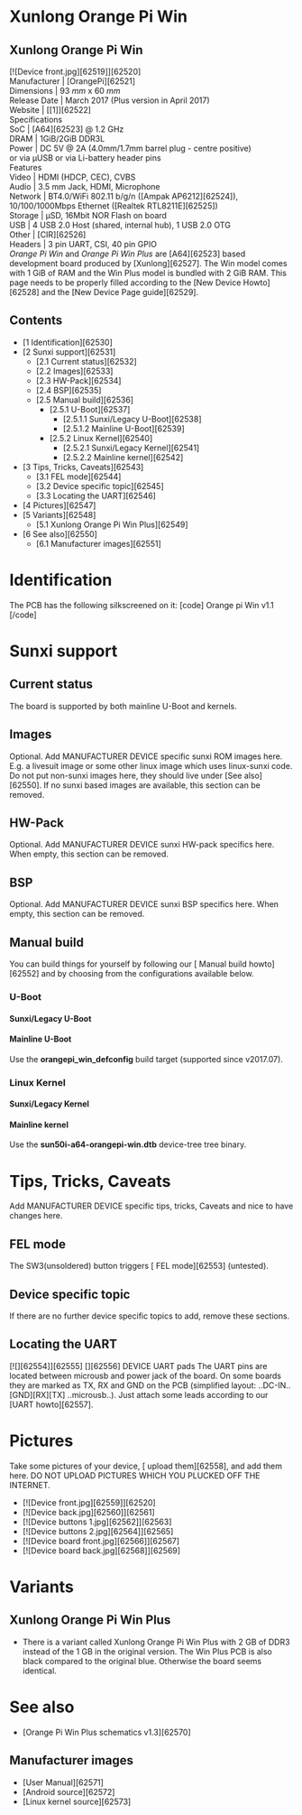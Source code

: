 # Xunlong Orange Pi Win
Xunlong Orange Pi Win  
---  
[![Device front.jpg][62519]][62520]  
Manufacturer |  [OrangePi][62521]  
Dimensions |  93 _mm_ x 60 _mm_  
Release Date |  March 2017 (Plus version in April 2017)   
Website |  [[1]][62522]  
Specifications   
SoC |  [A64][62523] @ 1.2 GHz   
DRAM |  1GiB/2GiB DDR3L   
Power |  DC 5V @ 2A (4.0mm/1.7mm barrel plug - centre positive)  
or via µUSB or via Li-battery header pins   
Features   
Video |  HDMI (HDCP, CEC), CVBS   
Audio |  3.5 mm Jack, HDMI, Microphone   
Network |  BT4.0/WiFi 802.11 b/g/n ([Ampak AP6212][62524]), 10/100/1000Mbps Ethernet ([Realtek RTL8211E][62525])   
Storage |  µSD, 16Mbit NOR Flash on board   
USB |  4 USB 2.0 Host (shared, internal hub), 1 USB 2.0 OTG   
Other |  [CIR][62526]  
Headers |  3 pin UART, CSI, 40 pin GPIO   
_Orange Pi Win_ and _Orange Pi Win Plus_ are [A64][62523] based development board produced by [Xunlong][62527]. The Win model comes with 1 GiB of RAM and the Win Plus model is bundled with 2 GiB RAM. 
This page needs to be properly filled according to the [New Device Howto][62528] and the [New Device Page guide][62529].
## Contents
  * [1 Identification][62530]
  * [2 Sunxi support][62531]
    * [2.1 Current status][62532]
    * [2.2 Images][62533]
    * [2.3 HW-Pack][62534]
    * [2.4 BSP][62535]
    * [2.5 Manual build][62536]
      * [2.5.1 U-Boot][62537]
        * [2.5.1.1 Sunxi/Legacy U-Boot][62538]
        * [2.5.1.2 Mainline U-Boot][62539]
      * [2.5.2 Linux Kernel][62540]
        * [2.5.2.1 Sunxi/Legacy Kernel][62541]
        * [2.5.2.2 Mainline kernel][62542]
  * [3 Tips, Tricks, Caveats][62543]
    * [3.1 FEL mode][62544]
    * [3.2 Device specific topic][62545]
    * [3.3 Locating the UART][62546]
  * [4 Pictures][62547]
  * [5 Variants][62548]
    * [5.1 Xunlong Orange Pi Win Plus][62549]
  * [6 See also][62550]
    * [6.1 Manufacturer images][62551]

# Identification
The PCB has the following silkscreened on it: 
[code] 
    Orange pi Win v1.1
[/code]
# Sunxi support
## Current status
The board is supported by both mainline U-Boot and kernels. 
## Images
Optional. Add MANUFACTURER DEVICE specific sunxi ROM images here. E.g. a livesuit image or some other linux image which uses linux-sunxi code. Do not put non-sunxi images here, they should live under [See also][62550]. If no sunxi based images are available, this section can be removed.
## HW-Pack
Optional. Add MANUFACTURER DEVICE sunxi HW-pack specifics here. When empty, this section can be removed.
## BSP
Optional. Add MANUFACTURER DEVICE sunxi BSP specifics here. When empty, this section can be removed.
## Manual build
You can build things for yourself by following our [ Manual build howto][62552] and by choosing from the configurations available below. 
### U-Boot
#### Sunxi/Legacy U-Boot
#### Mainline U-Boot
Use the **orangepi_win_defconfig** build target (supported since v2017.07). 
### Linux Kernel
#### Sunxi/Legacy Kernel
#### Mainline kernel
Use the **sun50i-a64-orangepi-win.dtb** device-tree tree binary. 
# Tips, Tricks, Caveats
Add MANUFACTURER DEVICE specific tips, tricks, Caveats and nice to have changes here.
## FEL mode
The SW3(unsoldered) button triggers [ FEL mode][62553] (untested). 
## Device specific topic
If there are no further device specific topics to add, remove these sections.
## Locating the UART
[![][62554]][62555]
[][62556]
DEVICE UART pads
The UART pins are located between microusb and power jack of the board. On some boards they are marked as TX, RX and GND on the PCB (simplified layout: ..DC-IN.. [GND][RX][TX] ..microusb..). Just attach some leads according to our [UART howto][62557]. 
# Pictures
Take some pictures of your device, [ upload them][62558], and add them here. DO NOT UPLOAD PICTURES WHICH YOU PLUCKED OFF THE INTERNET.
  * [![Device front.jpg][62559]][62520]
  * [![Device back.jpg][62560]][62561]
  * [![Device buttons 1.jpg][62562]][62563]
  * [![Device buttons 2.jpg][62564]][62565]
  * [![Device board front.jpg][62566]][62567]
  * [![Device board back.jpg][62568]][62569]

# Variants
## Xunlong Orange Pi Win Plus
  * There is a variant called Xunlong Orange Pi Win Plus with 2 GB of DDR3 instead of the 1 GB in the original version. The Win Plus PCB is also black compared to the original blue. Otherwise the board seems identical.

# See also
  * [Orange Pi Win Plus schematics v1.3][62570]

## Manufacturer images
  * [User Manual][62571]
  * [Android source][62572]
  * [Linux kernel source][62573]
